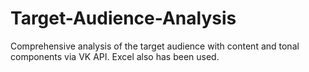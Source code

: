 # Target-Audience-Analysis
Comprehensive analysis of the target audience with content and tonal components via VK API. Excel also has been used.
